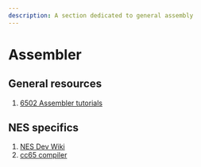 ```yaml
---
description: A section dedicated to general assembly
---
```


# Assembler

## General resources

1. [6502 Assembler tutorials](http://www.6502.org/tutorials/)

## NES specifics

1. [NES Dev Wiki](http://wiki.nesdev.com/w/index.php/Nesdev_Wiki)
2. [cc65 compiler](https://github.com/cc65/cc65)

